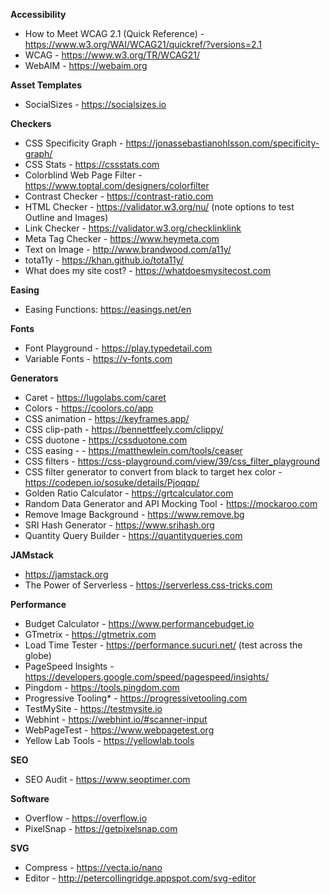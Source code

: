 **Accessibility**
- How to Meet WCAG 2.1 (Quick Reference) - https://www.w3.org/WAI/WCAG21/quickref/?versions=2.1
- WCAG - https://www.w3.org/TR/WCAG21/
- WebAIM - https://webaim.org

**Asset Templates**
- SocialSizes - https://socialsizes.io

**Checkers**
- CSS Specificity Graph - https://jonassebastianohlsson.com/specificity-graph/
- CSS Stats - https://cssstats.com
- Colorblind Web Page Filter - https://www.toptal.com/designers/colorfilter
- Contrast Checker - https://contrast-ratio.com
- HTML Checker - https://validator.w3.org/nu/ (note options to test Outline and Images)
- Link Checker - https://validator.w3.org/checklinklink
- Meta Tag Checker - https://www.heymeta.com
- Text on Image - http://www.brandwood.com/a11y/
- tota11y - https://khan.github.io/tota11y/
- What does my site cost? - https://whatdoesmysitecost.com

**Easing**
- Easing Functions: https://easings.net/en

**Fonts**
- Font Playground - https://play.typedetail.com
- Variable Fonts - https://v-fonts.com

**Generators**
- Caret - https://lugolabs.com/caret
- Colors - https://coolors.co/app
- CSS animation - https://keyframes.app/
- CSS clip-path - https://bennettfeely.com/clippy/
- CSS duotone - https://cssduotone.com
- CSS easing - - https://matthewlein.com/tools/ceaser
- CSS filters - https://css-playground.com/view/39/css_filter_playground
- CSS filter generator to convert from black to target hex color - https://codepen.io/sosuke/details/Pjoqqp/
- Golden Ratio Calculator - https://grtcalculator.com
- Random Data Generator and API Mocking Tool - https://mockaroo.com
- Remove Image Background - https://www.remove.bg
- SRI Hash Generator - https://www.srihash.org
- Quantity Query Builder - https://quantityqueries.com

**JAMstack**
- https://jamstack.org
- The Power of Serverless - https://serverless.css-tricks.com

**Performance**
- Budget Calculator - https://www.performancebudget.io
- GTmetrix - https://gtmetrix.com
- Load Time Tester - https://performance.sucuri.net/ (test across the globe)
- PageSpeed Insights - https://developers.google.com/speed/pagespeed/insights/
- Pingdom - https://tools.pingdom.com
- Progressive Tooling* - https://progressivetooling.com
- TestMySite - https://testmysite.io
- Webhint - https://webhint.io/#scanner-input
- WebPageTest - https://www.webpagetest.org
- Yellow Lab Tools - https://yellowlab.tools

**SEO**
- SEO Audit - https://www.seoptimer.com

**Software**
- Overflow - https://overflow.io
- PixelSnap - https://getpixelsnap.com

**SVG**
- Compress - https://vecta.io/nano
- Editor - http://petercollingridge.appspot.com/svg-editor
